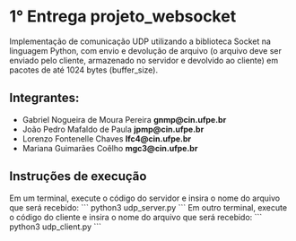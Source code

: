 <h1>1° Entrega projeto_websocket </h1>
<p>Implementação de comunicação UDP utilizando a biblioteca Socket na linguagem Python, com envio e devolução de arquivo (o arquivo deve ser enviado pelo cliente, armazenado no servidor e devolvido ao cliente) em pacotes de até 1024 bytes (buffer_size).</p>
<h2>Integrantes:</h2> 
<ul>
  <li>Gabriel Nogueira de Moura Pereira <strong>gnmp@cin.ufpe.br</strong></li>
  <li>João Pedro Mafaldo de Paula <strong>jpmp@cin.ufpe.br</strong> </li>
  <li>Lorenzo Fontenelle Chaves <strong>lfc4@cin.ufpe.br</strong> </li>
  <li>Mariana Guimarães Coêlho <strong>mgc3@cin.ufpe.br </strong> </li>
</ul> 
<h2> Instruções de execução </h2>
Em um terminal, execute o código do servidor e insira o nome do arquivo que será recebido:
```
python3 udp_server.py
```
Em outro terminal, execute o código do cliente e insira o nome do arquivo que será recebido:
```
python3 udp_client.py
```
